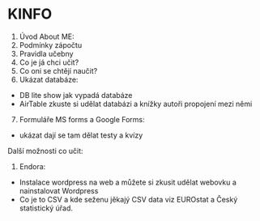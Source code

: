 # KINFO

1. Úvod About ME:
2. Podmínky zápočtu
3. Pravidla učebny
4. Co je já chci učit?
5. Co oni se chtějí naučit?
6. Ukázat databáze:
* DB lite show jak vypadá databáze
* AirTable zkuste si udělat databázi a knížky autoři propojení mezi němi
7. Formuláře MS forms a Google Forms:
* ukázat dají se tam dělat testy a kvízy


Další možnosti co učit:

1. Endora:
* Instalace wordpress na web a můžete si zkusit udělat webovku a nainstalovat Wordpress
* Co je to CSV a kde seženu jěkajý CSV data viz EUROstat a Český statistický úřad.
